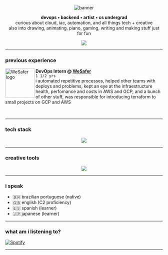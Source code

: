 
 
<p align="center">
  <img src="https://capsule-render.vercel.app/api?type=blur&color=f26692&height=200&section=header&text=hi,%20i'm%20aline.&fontSize=40&fontColor=ffffff" alt="banner" />
</p>

<p align="center">
  <b>devops • backend • artist • cs undergrad</b><br/>
  curious about cloud, iac, automation, and all things tech + creative <br/>
  also into drawing, animating, piano, gaming, writing and making stuff just for fun
</p>

<p align="center">
  <a href="https://www.linkedin.com/in/alineara/">
    <img src="https://img.shields.io/badge/LinkedIn-0077B5?style=for-the-badge&logo=linkedin&logoColor=white" />
  </a>

---

###  previous experience

[<img align="left" height="94px" width="94px" alt="WeSafer logo" src="https://github.com/aline-exe/aline-exe/assets/132860472/44297bf6-ea32-4d0a-80f5-1321f8cb37ec"/>](https://wesafer.com)

**DevOps Intern @ [WeSafer](https://wesafer.com)** \
`1 1/2 yrs`  
i automated repetitive processes, helped other teams with deploys and problems, kept an eye at the infraestructure health, perfomance and costs in AWS and GCP, and a bunch of other stuff, was responsible for introducing terraform to small projects on GCP and AWS

<br clear="left" />

---

###  tech stack

<div align="center">
  <img src="https://skillicons.dev/icons?i=aws,azure,gcp,docker,git,terraform,grafana,mysql,postgres,python,postman,ubuntu&theme=dark" /><br/>
</div>

---

###  creative tools

<div align="center">
  <img src="https://skillicons.dev/icons?i=ae,blender,figma,ps,ai,pr,xd,notion&theme=dark" /><br/>
</div>

---

###  i speak

- 🇧🇷 brazilian portuguese (native)
- 🇬🇧 english (C2 proficiency)
- 🇪🇸 spanish (learner)
- 🇯🇵 japanese (learner)
---

### what am i listening to?

[![Spotify](https://spotify-recently-played-readme.vercel.app/api?user=stellathewolfie)](https://open.spotify.com/user/stellathewolfie)

---












